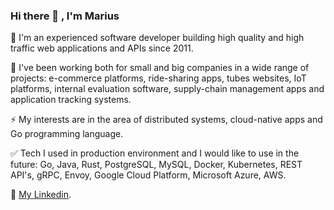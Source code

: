 ### Hi there 👋 , I'm Marius

<!--
**tacheshun/tacheshun** is a ✨ _special_ ✨ repository because its `README.md` (this file) appears on your GitHub profile.

Here are some ideas to get you started:

- 🔭 I’m currently working on ...
- 🌱 I’m currently learning ...
- 👯 I’m looking to collaborate on ...
- 🤔 I’m looking for help with ...
- 💬 Ask me about ...
- 📫 How to reach me: ...
- 😄 Pronouns: ...
- ⚡ Fun fact: ...
-->

🚀 I'm an experienced software developer building high quality and high traffic web applications and APIs since 2011. 

🌱 I've been working both for small and big companies in a wide range of projects: e-commerce platforms, ride-sharing apps, tubes websites, IoT platforms, internal evaluation software, supply-chain management apps and application tracking systems.

⚡ My interests are in the area of distributed systems, cloud-native apps and Go programming language.

✅ Tech I used in production environment and I would like to use in the future: Go, Java, Rust, PostgreSQL, MySQL, Docker, Kubernetes, REST API's, gRPC, Envoy, Google Cloud Platform, Microsoft Azure, AWS.

🤔  <a href="https://www.linkedin.com/in/mariuscostache/">My Linkedin</a>.

